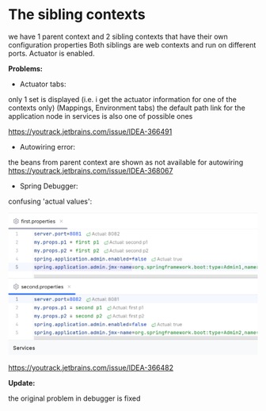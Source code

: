 # The sibling contexts

we have 1 parent context and 2 sibling contexts that have their own configuration properties
Both siblings are web contexts and run on different ports.
Actuator is enabled.

**Problems:**

* Actuator tabs:

only 1 set is displayed (i.e. i get the actuator information for one of the contexts only)
(Mappings, Environment tabs)
the default path link for the application node in services is also one of possible ones

https://youtrack.jetbrains.com/issue/IDEA-366491

* Autowiring error:

the beans from parent context are shown as not available for autowiring
https://youtrack.jetbrains.com/issue/IDEA-368067

* Spring Debugger:

confusing 'actual values':

![img.png](img.png)

https://youtrack.jetbrains.com/issue/IDEA-366482

**Update:**

the original problem in debugger is fixed
